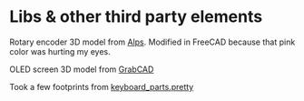 # Libs & other third party elements

Rotary encoder 3D model from [Alps](https://www.alps.com/prod/info/E/HTML/Encoder/Incremental/EC11/EC11_list.html). Modified  in FreeCAD because that pink color was hurting my eyes.

OLED screen 3D model from [GrabCAD](https://grabcad.com/library/oled-display-128x32-1)

Took a few footprints from [keyboard_parts.pretty](https://github.com/colemarkham/keyboard_parts.pretty)

